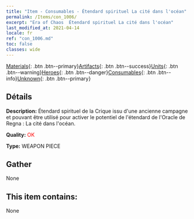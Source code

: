 ```yaml
---
title: "Item - Consumables - Étendard spirituel La cité dans l'océan"
permalink: /Items/con_1006/
excerpt: "Era of Chaos  Étendard spirituel La cité dans l'océan"
last_modified_at: 2021-04-14
locale: fr
ref: "con_1006.md"
toc: false
classes: wide
---
```

 [Materials](/fr/Items/){: .btn .btn--primary}[Artifacts](/fr/Items/Artifacts/){: .btn .btn--success}[Units](/fr/Items/Units/){: .btn .btn--warning}[Heroes](/fr/Items/Heroes/){: .btn .btn--danger}[Consumables](/fr/Items/Consumables/){: .btn .btn--info}[Unknown](/fr/Items/Unknown/){: .btn .btn--primary}

## Détails
 **Description:** Étendard spirituel de la Crique issu d'une ancienne campagne et pouvant être utilisé pour activer le potentiel de l'étendard de l'Oracle de Regna : La cité dans l'océan.

 **Quality:** <span style="color: #FF0000">OK</span>

 **Type:** WEAPON PIECE

## Gather

  None

## This item contains:

  None

